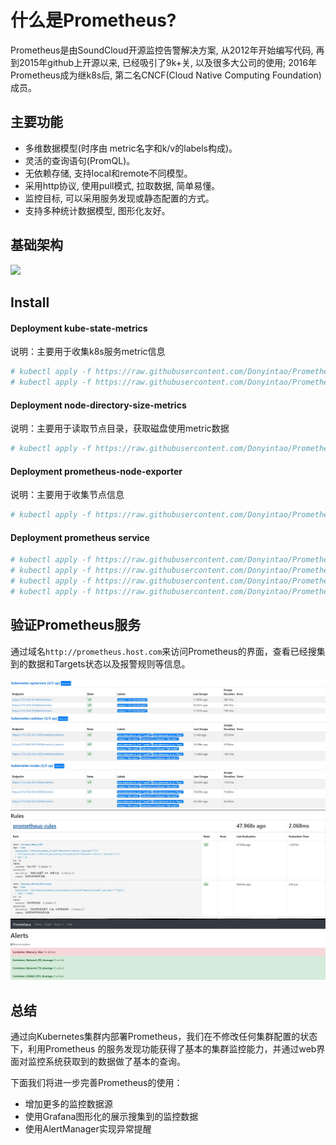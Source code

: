 # 什么是Prometheus?

Prometheus是由SoundCloud开源监控告警解决方案, 从2012年开始编写代码, 再到2015年github上开源以来, 已经吸引了9k+关, 以及很多大公司的使用; 2016年Prometheus成为继k8s后, 第二名CNCF(Cloud Native Computing Foundation)成员。

## 主要功能

- 多维数据模型(时序由 metric名字和k/v的labels构成)。
- 灵活的查询语句(PromQL)。
- 无依赖存储, 支持local和remote不同模型。
- 采用http协议, 使用pull模式, 拉取数据, 简单易懂。
- 监控目标, 可以采用服务发现或静态配置的方式。
- 支持多种统计数据模型, 图形化友好。

## 基础架构

![](https://cdn.rawgit.com/prometheus/prometheus/c34257d069c630685da35bcef084632ffd5d6209/documentation/images/architecture.svg)

## Install

#### Deployment kube-state-metrics

说明：主要用于收集k8s服务metric信息

```sh
# kubectl apply -f https://raw.githubusercontent.com/Donyintao/Prometheus/master/kube-state-metrics-rbac.yaml
# kubectl apply -f https://raw.githubusercontent.com/Donyintao/Prometheus/master/kube-state-metrics-deployment.yaml
```

#### Deployment node-directory-size-metrics

说明：主要用于读取节点目录，获取磁盘使用metric数据

```sh
# kubectl apply -f https://raw.githubusercontent.com/Donyintao/Prometheus/master/node-directory-size-metrics.yaml
```

#### Deployment prometheus-node-exporter

说明：主要用于收集节点信息

```sh
# kubectl apply -f https://raw.githubusercontent.com/Donyintao/Prometheus/master/prometheus-node-exporter.yaml
```

#### Deployment prometheus service

```sh
# kubectl apply -f https://raw.githubusercontent.com/Donyintao/Prometheus/master/prometheus-rbac.yaml
# kubectl apply -f https://raw.githubusercontent.com/Donyintao/Prometheus/master/prometheus-configmap.yaml
# kubectl apply -f https://raw.githubusercontent.com/Donyintao/Prometheus/master/prometheus-deployment.yaml
# kubectl apply -f https://raw.githubusercontent.com/Donyintao/Prometheus/master/prometheus-ingress.yaml
```
## 验证Prometheus服务

通过域名`http://prometheus.host.com`来访问Prometheus的界面，查看已经搜集到的数据和Targets状态以及报警规则等信息。

![Prometheus](./images/prometheus-status.jpg)
![Prometheus](./images/prometheus-rules.jpg)
![Prometheus](./images/prometheus-alerts.jpg)

## 总结

通过向Kubernetes集群内部署Prometheus，我们在不修改任何集群配置的状态下，利用Prometheus 的服务发现功能获得了基本的集群监控能力，并通过web界面对监控系统获取到的数据做了基本的查询。

下面我们将进一步完善Prometheus的使用：
+ 增加更多的监控数据源
+ 使用Grafana图形化的展示搜集到的监控数据
+ 使用AlertManager实现异常提醒